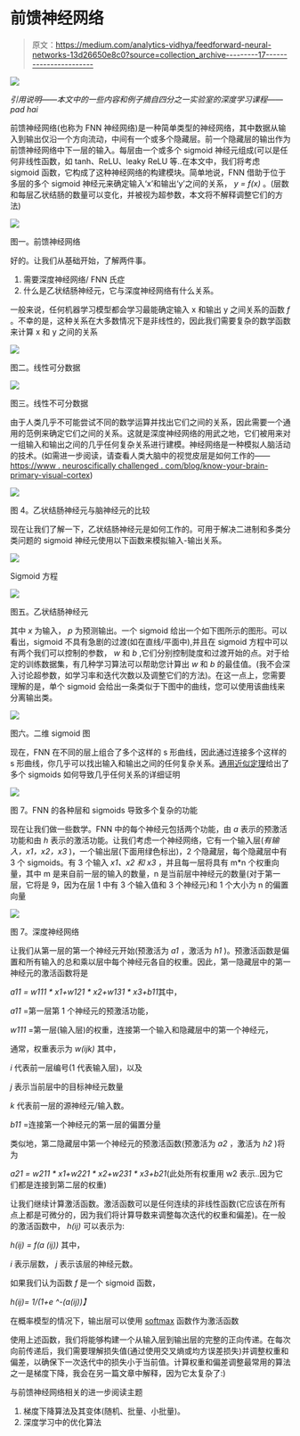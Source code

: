 # 前馈神经网络

> 原文：<https://medium.com/analytics-vidhya/feedforward-neural-networks-13d26650e8c0?source=collection_archive---------17----------------------->

![](img/48d9f1885961bed0d2b3c4d0dae5381f.png)

*引用说明——本文中的一些内容和例子摘自四分之一实验室的深度学习课程——pad hai*

前馈神经网络(也称为 FNN 神经网络)是一种简单类型的神经网络，其中数据从输入到输出仅沿一个方向流动，中间有一个或多个隐藏层。前一个隐藏层的输出作为前馈神经网络中下一层的输入。每层由一个或多个 sigmoid 神经元组成(可以是任何非线性函数，如 tanh、ReLU、leaky ReLU 等..在本文中，我们将考虑 sigmoid 函数，它构成了这种神经网络的构建模块。简单地说，FNN 借助于位于多层的多个 sigmoid 神经元来确定输入‘x’和输出‘y’之间的关系， *y = f(x)* 。(层数和每层乙状结肠的数量可以变化，并被视为超参数，本文将不解释调整它们的方法)

![](img/92dde12201dd6afc67b9ef98d9b09dfe.png)

图一。前馈神经网络

好的。让我们从基础开始，了解两件事。

1.  需要深度神经网络/ FNN 氏症
2.  什么是乙状结肠神经元，它与深度神经网络有什么关系。

一般来说，任何机器学习模型都会学习最能确定输入 x 和输出 y 之间关系的函数 *f* 。不幸的是，这种关系在大多数情况下是非线性的，因此我们需要复杂的数学函数来计算 x 和 y 之间的关系

![](img/82e4a2f17e4ca37da843fe017477530e.png)

图二。线性可分数据

![](img/1c04f9982f061d5d1cc7a0bc2ab5ca27.png)

图三。线性不可分数据

由于人类几乎不可能尝试不同的数学运算并找出它们之间的关系，因此需要一个通用的范例来确定它们之间的关系。这就是深度神经网络的用武之地，它们被用来对一组输入和输出之间的几乎任何复杂关系进行建模。神经网络是一种模拟人脑活动的技术。(如需进一步阅读，请查看人类大脑中的视觉皮层是如何工作的——[https://www . neuroscifically challenged . com/blog/know-your-brain-primary-visual-cortex](https://www.neuroscientificallychallenged.com/blog/know-your-brain-primary-visual-cortex))

![](img/75f676e1f7f008c78bf5580588c72536.png)

图 4。乙状结肠神经元与脑神经元的比较

现在让我们了解一下，乙状结肠神经元是如何工作的。可用于解决二进制和多类分类问题的 sigmoid 神经元使用以下函数来模拟输入-输出关系。

![](img/6abb4d2058a9531ad12f66349e62f501.png)

Sigmoid 方程

![](img/7bb2a17698df77c6177f71ddd6742b8d.png)

图五。乙状结肠神经元

其中 *x* 为输入， *p* 为预测输出。一个 sigmoid 给出一个如下图所示的图形。可以看出，sigmoid 不具有急剧的过渡(如在直线/平面中),并且在 sigmoid 方程中可以有两个我们可以控制的参数， *w* 和 *b* ,它们分别控制陡度和过渡开始的点。对于给定的训练数据集，有几种学习算法可以帮助您计算出 *w* 和 *b* 的最佳值。(我不会深入讨论超参数，如学习率和迭代次数以及调整它们的方法)。在这一点上，您需要理解的是，单个 sigmoid 会给出一条类似于下图中的曲线，您可以使用该曲线来分离输出类。

![](img/d7025d160f64e8637f516c7cb6687423.png)

图六。二维 sigmoid 图

现在，FNN 在不同的层上组合了多个这样的 s 形曲线，因此通过连接多个这样的 s 形曲线，你几乎可以找出输入和输出之间的任何复杂关系。[通用近似定理](https://en.wikipedia.org/wiki/Universal_approximation_theorem)给出了多个 sigmoids 如何导致几乎任何关系的详细证明

![](img/bd9da1a70aec85ac13ee2301bda8d432.png)

图 7。FNN 的各种层和 sigmoids 导致多个复杂的功能

现在让我们做一些数学。FNN 中的每个神经元包括两个功能，由 *a* 表示的预激活功能和由 *h* 表示的激活功能。让我们考虑一个神经网络，它有一个输入层(*有输入，x1，x2，x3* )，一个输出层(下面用绿色标出)，2 个隐藏层，每个隐藏层中有 3 个 sigmoids。有 3 个输入 *x1、x2 和 x3* ，并且每一层将具有 m*n 个权重向量，其中 m 是来自前一层的输入的数量，n 是当前层中神经元的数量(对于第一层，它将是 9，因为在层 1 中有 3 个输入值和 3 个神经元)和 1 个大小为 n 的偏置向量

![](img/368782f26bf623fd2172c85f6cae658e.png)

图 7。深度神经网络

让我们从第一层的第一个神经元开始(预激活为 *a1* ，激活为 *h1* )。预激活函数是偏置和所有输入的总和乘以层中每个神经元各自的权重。因此，第一隐藏层中的第一神经元的激活函数将是

*a11 = w111 * x1+w121 * x2+w131 * x3+b11*其中，

*a11* =第一层第 1 个神经元的预激活功能，

*w111* =第一层(输入层)的权重，连接第一个输入和隐藏层中的第一个神经元，

通常，权重表示为 *w(ijk)* 其中，

*i* 代表前一层编号(1 代表输入层)，以及

*j* 表示当前层中的目标神经元数量

*k* 代表前一层的源神经元/输入数。

*b11* =连接第一个神经元的第一层的偏置分量

类似地，第二隐藏层中第一个神经元的预激活函数(预激活为 *a2* ，激活为 *h2* )将为

*a21 = w211 * x1+w221 * x2+w231 * x3+b21*(此处所有权重用 w2 表示..因为它们都是连接到第二层的权重)

让我们继续计算激活函数。激活函数可以是任何连续的非线性函数(它应该在所有点上都是可微分的，因为我们将计算导数来调整每次迭代的权重和偏差)。在一般的激活函数中， *h(ij)* 可以表示为:

*h(ij) = f(a (ij))* 其中，

*i* 表示层数， *j* 表示该层的神经元数。

如果我们认为函数 *f* 是一个 sigmoid 函数，

*h(ij)= 1/(1+e ^-(a(ij))】*

在概率模型的情况下，输出层可以使用 [softmax](https://en.wikipedia.org/wiki/Softmax_function) 函数作为激活函数

使用上述函数，我们将能够构建一个从输入层到输出层的完整的正向传递。在每次向前传递后，我们需要理解损失值(通过使用交叉熵或均方误差损失)并调整权重和偏差，以确保下一次迭代中的损失小于当前值。计算权重和偏差调整最常用的算法之一是梯度下降，我会在另一篇文章中解释，因为它太复杂了:)

与前馈神经网络相关的进一步阅读主题

1.  梯度下降算法及其变体(随机、批量、小批量)。
2.  深度学习中的优化算法